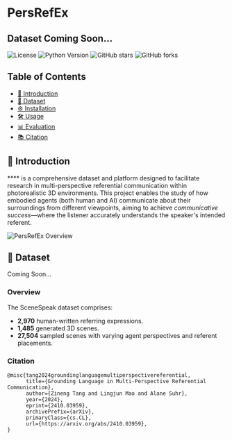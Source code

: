 # PersRefEx
## Dataset Coming Soon...

![License](https://img.shields.io/badge/license-MIT-blue.svg)
![Python Version](https://img.shields.io/badge/python-3.7%2B-blue.svg)
![GitHub stars](https://img.shields.io/github/stars/yourusername/SceneSpeak.svg)
![GitHub forks](https://img.shields.io/github/forks/yourusername/SceneSpeak.svg)

## Table of Contents

- [📖 Introduction](#-introduction)
- [📁 Dataset](#-dataset)
- [⚙️ Installation](#️-installation)
- [🛠️ Usage](#️-usage)
- [📊 Evaluation](#-evaluation)
- [📚 Citation](#-citation)

## 📖 Introduction

**** is a comprehensive dataset and platform designed to facilitate research in multi-perspective referential communication within photorealistic 3D environments. This project enables the study of how embodied agents (both human and AI) communicate about their surroundings from different viewpoints, aiming to achieve *communicative success*—where the listener accurately understands the speaker's intended referent.

![PersRefEx Overview](figs/teaser.png)

## 📁 Dataset
Coming Soon...

### Overview

The SceneSpeak dataset comprises:

- **2,970** human-written referring expressions.
- **1,485** generated 3D scenes.
- **27,504** sampled scenes with varying agent perspectives and referent placements.

### Citation
```
@misc{tang2024groundinglanguagemultiperspectivereferential,
      title={Grounding Language in Multi-Perspective Referential Communication}, 
      author={Zineng Tang and Lingjun Mao and Alane Suhr},
      year={2024},
      eprint={2410.03959},
      archivePrefix={arXiv},
      primaryClass={cs.CL},
      url={https://arxiv.org/abs/2410.03959}, 
}
```
